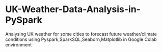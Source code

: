 # UK-Weather-Data-Analysis-in-PySpark
Analysing UK weather for some cities to forecast future weather/climate conditions using Pyspark,SparkSQL,Seaborn,Matplotlib in Google Colab environment
